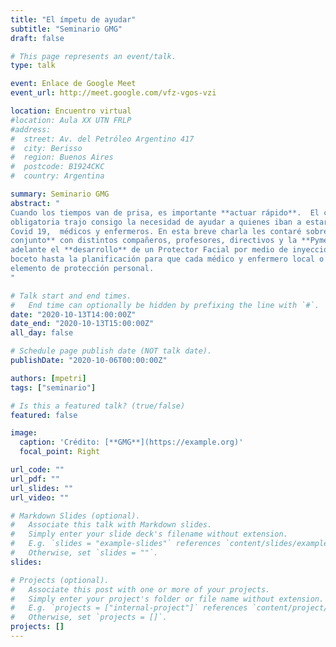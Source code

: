 ```yaml
---
title: "El ímpetu de ayudar"
subtitle: "Seminario GMG"
draft: false

# This page represents an event/talk.
type: talk

event: Enlace de Google Meet
event_url: http://meet.google.com/vfz-vgos-vzi

location: Encuentro virtual
#location: Aula XX UTN FRLP
#address:
#  street: Av. del Petróleo Argentino 417
#  city: Berisso
#  region: Buenos Aires
#  postcode: B1924CKC
#  country: Argentina

summary: Seminario GMG
abstract: "
Cuando los tiempos van de prisa, es importante **actuar rápido**.  El comienzo de la cuarentena
obligatoria trajo consigo la necesidad de ayudar a quienes iban a estar en contacto directo con el
Covid 19,  médicos y enfermeros. En esta breve charla les contaré sobre el trabajo realizado **en
conjunto** con distintos compañeros, profesores, directivos y la **Pyme Prosud** para llevar
adelante el **desarrollo** de un Protector Facial por medio de inyección de polímeros. Desde un
boceto hasta la planificación para que cada médico y enfermero local o provincial cuente con su
elemento de protección personal.
"

# Talk start and end times.
#   End time can optionally be hidden by prefixing the line with `#`.
date: "2020-10-13T14:00:00Z"
date_end: "2020-10-13T15:00:00Z"
all_day: false

# Schedule page publish date (NOT talk date).
publishDate: "2020-10-06T00:00:00Z"

authors: [mpetri]
tags: ["seminario"]

# Is this a featured talk? (true/false)
featured: false

image:
  caption: 'Crédito: [**GMG**](https://example.org)'
  focal_point: Right

url_code: ""
url_pdf: ""
url_slides: ""
url_video: ""

# Markdown Slides (optional).
#   Associate this talk with Markdown slides.
#   Simply enter your slide deck's filename without extension.
#   E.g. `slides = "example-slides"` references `content/slides/example-slides.md`.
#   Otherwise, set `slides = ""`.
slides:

# Projects (optional).
#   Associate this post with one or more of your projects.
#   Simply enter your project's folder or file name without extension.
#   E.g. `projects = ["internal-project"]` references `content/project/deep-learning/index.md`.
#   Otherwise, set `projects = []`.
projects: []
---
```

